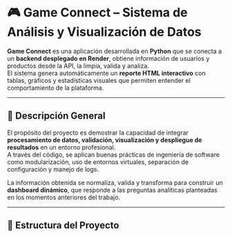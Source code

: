# 🎮 Game Connect – Sistema de Análisis y Visualización de Datos

**Game Connect** es una aplicación desarrollada en **Python** que se conecta a un **backend desplegado en Render**, obtiene información de usuarios y productos desde la API, la limpia, valida y analiza.  
El sistema genera automáticamente un **reporte HTML interactivo** con tablas, gráficos y estadísticas visuales que permiten entender el comportamiento de la plataforma.

---

## 📖 Descripción General

El propósito del proyecto es demostrar la capacidad de integrar **procesamiento de datos, validación, visualización y despliegue de resultados** en un entorno profesional.  
A través del código, se aplican buenas prácticas de ingeniería de software como modularización, uso de entornos virtuales, separación de configuración y manejo de logs.

La información obtenida se normaliza, valida y transforma para construir un **dashboard dinámico**, que responde a las preguntas analíticas planteadas en los momentos anteriores del trabajo.

---

## 🧩 Estructura del Proyecto

